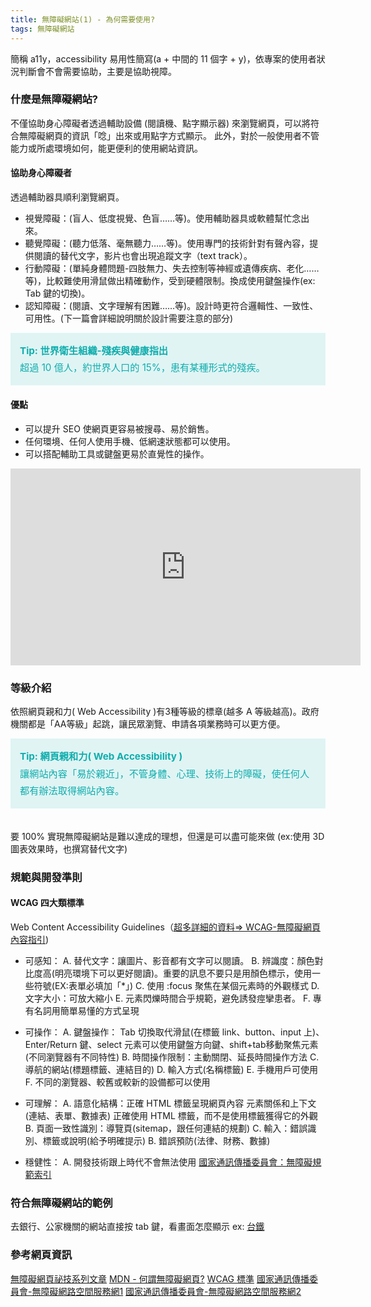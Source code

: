 ```yaml
---
title: 無障礙網站(1) - 為何需要使用?
tags: 無障礙網站
---
```

簡稱 a11y，accessibility 易用性簡寫(a + 中間的 11 個字 + y)，依專案的使用者狀況判斷會不會需要協助，主要是協助視障。

### 什麼是無障礙網站?
不僅協助身心障礙者透過輔助設備 (閱讀機、點字顯示器) 來瀏覽網頁，可以將符合無障礙網頁的資訊「唸」出來或用點字方式顯示。
此外，對於一般使用者不管能力或所處環境如何，能更便利的使用網站資訊。
<!--more-->
#### 協助身心障礙者
透過輔助器具順利瀏覽網頁。
- 視覺障礙：(盲人、低度視覺、色盲……等)。使用輔助器具或軟體幫忙念出來。
- 聽覺障礙：(聽力低落、毫無聽力……等)。使用專門的技術針對有聲內容，提供閱讀的替代文字，影片也會出現追蹤文字（text track）。
- 行動障礙：(單純身體問題-四肢無力、失去控制等神經或遺傳疾病、老化……等)，比較難使用滑鼠做出精確動作，受到硬體限制。換成使用鍵盤操作(ex: Tab 鍵的切換)。
- 認知障礙：(閱讀、文字理解有困難……等)。設計時更符合邏輯性、一致性、可用性。(下一篇會詳細說明關於設計需要注意的部分)
<div style="background: #e0f4f4; font-size: 0.95rem; padding: 15px; line-height: 1.7rem; color: #10adad; margin-bottom: 20px;">
<b>Tip: 世界衛生組織-殘疾與健康指出</b> <br>
超過 10 億人，約世界人口的 15%，患有某種形式的殘疾。
</div>


#### 優點
- 可以提升 SEO 使網頁更容易被搜尋、易於銷售。
- 任何環境、任何人使用手機、低網速狀態都可以使用。
- 可以搭配輔助工具或鍵盤更易於直覺性的操作。

<iframe width="560" height="315" src="https://www.youtube.com/embed/SBCRnUA3GcQ?start=44" title="YouTube video player" frameborder="0" allow="accelerometer; autoplay; clipboard-write; encrypted-media; gyroscope; picture-in-picture" allowfullscreen></iframe>

### 等級介紹
依照網頁親和力( Web Accessibility )有3種等級的標章(越多 A 等級越高)。政府機關都是「AA等級」起跳，讓民眾瀏覽、申請各項業務時可以更方便。
<div style="background: #e0f4f4; font-size: 0.95rem; padding: 15px; line-height: 1.7rem; color: #10adad; margin-bottom: 20px;">
<b>Tip: 網頁親和力( Web Accessibility )</b> <br>
讓網站內容「易於親近」，不管身體、心理、技術上的障礙，使任何人都有辦法取得網站內容。
</div>

<img src="https://miro.medium.com/max/700/1*UVSDyNa3G0OmOBgo4-SkgA.png" alt="">

要 100% 實現無障礙網站是難以達成的理想，但還是可以盡可能來做
(ex:使用 3D 圖表效果時，也撰寫替代文字)

### 規範與開發準則
#### WCAG 四大類標準
Web Content Accessibility Guidelines（[超多詳細的資料=> WCAG-無障礙網頁內容指引](https://www.w3.org/WAI/WCAG21/quickref/#distinguishable))
- 可感知：
A. 替代文字：讓圖片、影音都有文字可以閱讀。
B. 辨識度：顏色對比度高(明亮環境下可以更好閱讀)。重要的訊息不要只是用顏色標示，使用一些符號(EX:表單必填加「*」)
C. 使用 :focus 聚焦在某個元素時的外觀樣式
D. 文字大小：可放大縮小
E. 元素閃爍時間合乎規範，避免誘發痙攣患者。
F. 專有名詞用簡單易懂的方式呈現

- 可操作：
A. 鍵盤操作：
Tab 切換取代滑鼠(在標籤 link、button、input 上)、
Enter/Return 鍵、select 元素可以使用鍵盤方向鍵、shift+tab移動聚焦元素(不同瀏覽器有不同特性)
B. 時間操作限制：主動關閉、延長時間操作方法
C. 導航的網站(標題標籤、連結目的)
D. 輸入方式(名稱標籤)
E. 手機用戶可使用
F. 不同的瀏覽器、較舊或較新的設備都可以使用

- 可理解：
A. 語意化結構：正確 HTML 標籤呈現網頁內容
元素關係和上下文(連結、表單、數據表)
正確使用 HTML 標籤，而不是使用標籤獲得它的外觀
B. 頁面一致性識別：導覽頁(sitemap，跟任何連結的規劃)
C. 輸入：錯誤識別、標籤或說明(給予明確提示)
B. 錯誤預防(法律、財務、數據)

- 穩健性：
A. 開發技術跟上時代不會無法使用
[國家通訊傳播委員會：無障礙規範索引](https://accessibility.ncc.gov.tw/Home/Info)

### 符合無障礙網站的範例
去銀行、公家機關的網站直接按 tab 鍵，看畫面怎麼顯示
ex: [台鐵](https://www.railway.gov.tw/tra-tip-web/tip)
<!-- ex: 銀行、公家機關的網站 -->


### 參考網頁資訊
[無障礙網頁祕技系列文章](https://medium.com/@ru.hsu916/%E7%84%A1%E9%9A%9C%E7%A4%99%E7%B6%B2%E9%A0%81%E7%A5%95%E6%8A%80-%E5%9F%BA%E6%9C%AC%E4%BB%8B%E7%B4%B9%E8%88%87%E5%88%86%E7%B4%9A-e4c0c7344a50)
[MDN - 何謂無障礙網頁?](https://developer.mozilla.org/zh-TW/docs/Learn/Accessibility/What_is_accessibility)
[WCAG 標準](https://www.w3.org/WAI/standards-guidelines/wcag/glance/)
[國家通訊傳播委員會-無障礙網路空間服務網1](https://accessibility.ncc.gov.tw/Questions/Category/19/1)
[國家通訊傳播委員會-無障礙網路空間服務網2](https://accessibility.ncc.gov.tw/Questions/Category/33/1)
